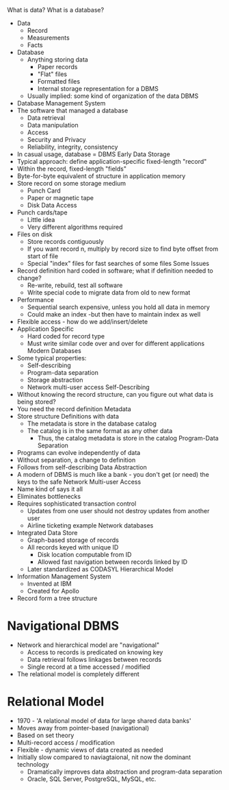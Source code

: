 What is data? What is a database?
- Data
    - Record
    - Measurements
    - Facts
- Database
    - Anything storing data
        - Paper records
        - "Flat" files
        - Formatted files
        - Internal storage representation for a DBMS
    - Usually implied: some kind of organization of the data
DBMS
- Database Management System
- The software that managed a database
    - Data retrieval
    - Data manipulation
    - Access
    - Security and Privacy
    - Reliability, integrity, consistency
- In casual usage, database = DBMS
Early Data Storage
- Typical approach: define application-specific fixed-length "record"
- Within the record, fixed-length "fields"
- Byte-for-byte equivalent of structure in application memory
- Store record on some storage medium
    - Punch Card
    - Paper or magnetic tape
    - Disk
Data Access
- Punch cards/tape
    - Little idea
    - Very different algorithms required
- Files on disk
    - Store records contiguously
    - If you want record n, multiply by record size to find byte offset from start of file
    - Special "index" files for fast searches of some files
Some Issues
- Record definition hard coded in software; what if definition needed to change?
    - Re-write, rebuild, test all software
    - Write special code to migrate data from old to new format
- Performance   
    - Sequential search expensive, unless you hold all data in memory
    - Could make an index -but then have to maintain index as well
- Flexible access - how do we add/insert/delete
- Application Specific
    - Hard coded for record type
    - Must write similar code over and over for different applications
Modern Databases
- Some typical properties:
    - Self-describing
    - Program-data separation
    - Storage abstraction
    - Network multi-user access
Self-Describing
- Without knowing the record structure, can you figure out what data is being stored?
- You need the record definition
Metadata
- Store structure Definitions with data
    - The metadata is store in the database catalog
    - The catalog is in the same format as any other data
        - Thus, the catalog metadata is store in the catalog
Program-Data Separation
- Programs can evolve independently of data
- Without separation, a change to definition
- Follows from self-describing
Data Abstraction
- A modern of DBMS is much like a bank - you don't get (or need) the keys to the safe
Network Multi-user Access
- Name kind of says it all
- Eliminates bottlenecks
- Requires sophisticated transaction control
    - Updates from one user should not destroy updates from another user
    - Airline ticketing example
Network databases
- Integrated Data Store
    - Graph-based storage of records
    - All records keyed with unique ID
        - Disk location computable from ID
        - Allowed fast navigation between records linked by ID
    - Later standardized as CODASYL
Hierarchical Model
- Information Management System
    - Invented at IBM
    - Created for Apollo
- Record form a tree structure
# Navigational DBMS
- Network and hierarchical model are "navigational"
    - Access to records is predicated on knowing key
    - Data retrieval follows linkages between records
    - Single record at a time accessed / modified
- The relational model is completely different
# Relational Model
- 1970 - 'A relational model of data for large shared data banks'
- Moves away from pointer-based (navigational)
- Based on set theory
- Multi-record access / modification
- Flexible - dynamic views of data created as needed
- Initially slow compared to naviagtaional, nit now the dominant technology
    - Dramatically improves data abstraction and program-data separation
    - Oracle, SQL Server, PostgreSQL, MySQL, etc.
